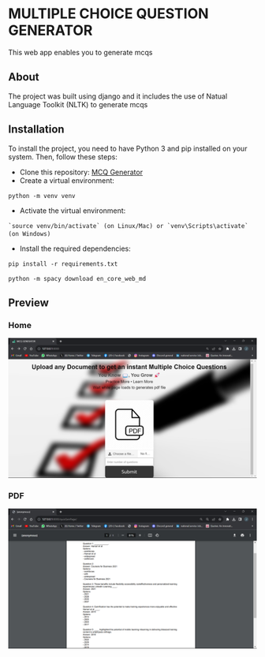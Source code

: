 # MULTIPLE CHOICE QUESTION GENERATOR

This web app enables you to generate mcqs

## About
The project was built using django and it includes the use of Natual Language Toolkit (NLTK) to generate mcqs

## Installation

To install the project, you need to have Python 3 and pip installed on your system. Then, follow these steps:

- Clone this repository: 
[MCQ Generator](https://github.com/Kjeff24/MCQ-Generator.git)
- Create a virtual environment: 
```
python -m venv venv
```
- Activate the virtual environment: 
```
`source venv/bin/activate` (on Linux/Mac) or `venv\Scripts\activate` (on Windows)
```
- Install the required dependencies: 
```
pip install -r requirements.txt
```
```
python -m spacy download en_core_web_md
```


## Preview

### Home
![Alt text](<static/media/Screenshot (71).png>)

### PDF
![Alt text](<static/media/Screenshot (72).png>)